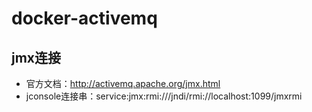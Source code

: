 # docker-activemq

## jmx连接
- 官方文档：http://activemq.apache.org/jmx.html
- jconsole连接串：service:jmx:rmi:///jndi/rmi://localhost:1099/jmxrmi